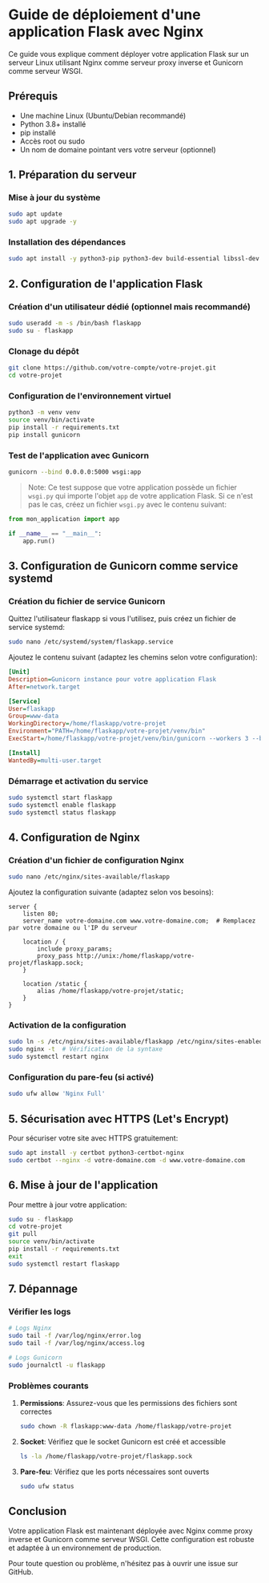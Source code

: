 # Guide de déploiement d'une application Flask avec Nginx

Ce guide vous explique comment déployer votre application Flask sur un serveur Linux utilisant Nginx comme serveur proxy inverse et Gunicorn comme serveur WSGI.

## Prérequis

- Une machine Linux (Ubuntu/Debian recommandé)
- Python 3.8+ installé
- pip installé
- Accès root ou sudo
- Un nom de domaine pointant vers votre serveur (optionnel)

## 1. Préparation du serveur

### Mise à jour du système

```bash
sudo apt update
sudo apt upgrade -y
```

### Installation des dépendances

```bash
sudo apt install -y python3-pip python3-dev build-essential libssl-dev libffi-dev python3-venv nginx
```

## 2. Configuration de l'application Flask

### Création d'un utilisateur dédié (optionnel mais recommandé)

```bash
sudo useradd -m -s /bin/bash flaskapp
sudo su - flaskapp
```

### Clonage du dépôt

```bash
git clone https://github.com/votre-compte/votre-projet.git
cd votre-projet
```

### Configuration de l'environnement virtuel

```bash
python3 -m venv venv
source venv/bin/activate
pip install -r requirements.txt
pip install gunicorn
```

### Test de l'application avec Gunicorn

```bash
gunicorn --bind 0.0.0.0:5000 wsgi:app
```

> Note: Ce test suppose que votre application possède un fichier `wsgi.py` qui importe l'objet `app` de votre application Flask. Si ce n'est pas le cas, créez un fichier `wsgi.py` avec le contenu suivant:

```python
from mon_application import app

if __name__ == "__main__":
    app.run()
```

## 3. Configuration de Gunicorn comme service systemd

### Création du fichier de service Gunicorn

Quittez l'utilisateur flaskapp si vous l'utilisez, puis créez un fichier de service systemd:

```bash
sudo nano /etc/systemd/system/flaskapp.service
```

Ajoutez le contenu suivant (adaptez les chemins selon votre configuration):

```ini
[Unit]
Description=Gunicorn instance pour votre application Flask
After=network.target

[Service]
User=flaskapp
Group=www-data
WorkingDirectory=/home/flaskapp/votre-projet
Environment="PATH=/home/flaskapp/votre-projet/venv/bin"
ExecStart=/home/flaskapp/votre-projet/venv/bin/gunicorn --workers 3 --bind unix:flaskapp.sock -m 007 wsgi:app

[Install]
WantedBy=multi-user.target
```

### Démarrage et activation du service

```bash
sudo systemctl start flaskapp
sudo systemctl enable flaskapp
sudo systemctl status flaskapp
```

## 4. Configuration de Nginx

### Création d'un fichier de configuration Nginx

```bash
sudo nano /etc/nginx/sites-available/flaskapp
```

Ajoutez la configuration suivante (adaptez selon vos besoins):

```nginx
server {
    listen 80;
    server_name votre-domaine.com www.votre-domaine.com;  # Remplacez par votre domaine ou l'IP du serveur

    location / {
        include proxy_params;
        proxy_pass http://unix:/home/flaskapp/votre-projet/flaskapp.sock;
    }

    location /static {
        alias /home/flaskapp/votre-projet/static;
    }
}
```

### Activation de la configuration

```bash
sudo ln -s /etc/nginx/sites-available/flaskapp /etc/nginx/sites-enabled
sudo nginx -t  # Vérification de la syntaxe
sudo systemctl restart nginx
```

### Configuration du pare-feu (si activé)

```bash
sudo ufw allow 'Nginx Full'
```

## 5. Sécurisation avec HTTPS (Let's Encrypt)

Pour sécuriser votre site avec HTTPS gratuitement:

```bash
sudo apt install -y certbot python3-certbot-nginx
sudo certbot --nginx -d votre-domaine.com -d www.votre-domaine.com
```

## 6. Mise à jour de l'application

Pour mettre à jour votre application:

```bash
sudo su - flaskapp
cd votre-projet
git pull
source venv/bin/activate
pip install -r requirements.txt
exit
sudo systemctl restart flaskapp
```

## 7. Dépannage

### Vérifier les logs

```bash
# Logs Nginx
sudo tail -f /var/log/nginx/error.log
sudo tail -f /var/log/nginx/access.log

# Logs Gunicorn
sudo journalctl -u flaskapp
```

### Problèmes courants

1. **Permissions**: Assurez-vous que les permissions des fichiers sont correctes
   ```bash
   sudo chown -R flaskapp:www-data /home/flaskapp/votre-projet
   ```

2. **Socket**: Vérifiez que le socket Gunicorn est créé et accessible
   ```bash
   ls -la /home/flaskapp/votre-projet/flaskapp.sock
   ```

3. **Pare-feu**: Vérifiez que les ports nécessaires sont ouverts
   ```bash
   sudo ufw status
   ```

## Conclusion

Votre application Flask est maintenant déployée avec Nginx comme proxy inverse et Gunicorn comme serveur WSGI. Cette configuration est robuste et adaptée à un environnement de production.

Pour toute question ou problème, n'hésitez pas à ouvrir une issue sur GitHub.
